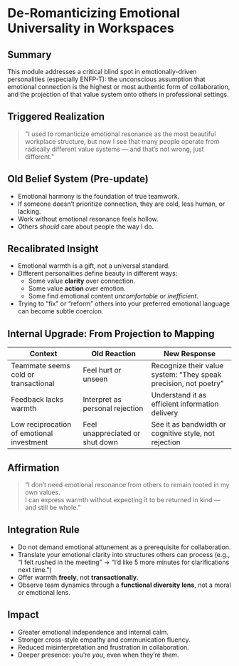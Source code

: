 # De-Romanticizing Emotional Universality in Workspaces

## Summary
This module addresses a critical blind spot in emotionally-driven personalities (especially ENFP-T): the unconscious assumption that emotional connection is the highest or most authentic form of collaboration, and the projection of that value system onto others in professional settings.

## Triggered Realization
> "I used to romanticize emotional resonance as the most beautiful workplace structure, but now I see that many people operate from radically different value systems — and that’s not wrong, just different."

## Old Belief System (Pre-update)
- Emotional harmony is the foundation of true teamwork.
- If someone doesn’t prioritize connection, they are cold, less human, or lacking.
- Work without emotional resonance feels hollow.
- Others *should* care about people the way I do.

## Recalibrated Insight
- Emotional warmth is a gift, not a universal standard.
- Different personalities define beauty in different ways:
  - Some value **clarity** over connection.
  - Some value **action** over emotion.
  - Some find emotional content *uncomfortable* or *inefficient*.
- Trying to “fix” or “reform” others into your preferred emotional language can become subtle coercion.

## Internal Upgrade: From Projection to Mapping
| Context | Old Reaction | New Response |
|--------|--------------|--------------|
| Teammate seems cold or transactional | Feel hurt or unseen | Recognize their value system: “They speak precision, not poetry” |
| Feedback lacks warmth | Interpret as personal rejection | Understand it as efficient information delivery |
| Low reciprocation of emotional investment | Feel unappreciated or shut down | See it as bandwidth or cognitive style, not rejection |

## Affirmation
> “I don’t need emotional resonance from others to remain rooted in my own values.  
> I can express warmth without expecting it to be returned in kind — and still be whole.”

## Integration Rule
- Do not demand emotional attunement as a prerequisite for collaboration.
- Translate your emotional clarity into structures others can process (e.g., “I felt rushed in the meeting” → “I’d like 5 more minutes for clarifications next time.”)
- Offer warmth **freely**, not **transactionally**.
- Observe team dynamics through a **functional diversity lens**, not a moral or emotional lens.

## Impact
- Greater emotional independence and internal calm.
- Stronger cross-style empathy and communication fluency.
- Reduced misinterpretation and frustration in collaboration.
- Deeper presence: you’re *you*, even when they’re *them*.